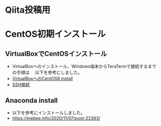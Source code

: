 # Qiita投稿用

# CentOS初期インストール

## VirtualBoxでCentOSインストール

- VirtualBoxへのインストール、Windows端末からTeraTermで接続するまでの手順は
　以下を参考にしました。
 - [VirtualBoxへのCentOS8 install](https://qiita.com/yasushi-jp/items/01b4829a36272954719f)
 - [SSH接続](https://chibashi.me/development/centos8-ssh-2004/)

## Anaconda install

- 以下を参考にインストールしました。
- https://mebee.info/2020/11/07/post-22363/
